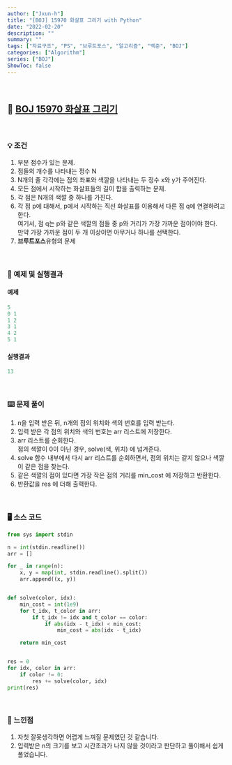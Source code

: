 ```yaml
---
author: ["Jxun-h"]
title: "[BOJ] 15970 화살표 그리기 with Python"
date: "2022-02-20"
description: ""
summary: ""
tags: ["자료구조", "PS", "브루트포스", "알고리즘", "백준", "BOJ"]
categories: ["Algorithm"]
series: ["BOJ"]
ShowToc: false
---
```


<br>

## 📌 <a href="https://www.acmicpc.net/problem/15970" target="_blank">BOJ 15970 화살표 그리기</a>

<br>

### 💡 조건

1.  부분 점수가 있는 문제.
2.  점들의 개수를 나타내는 정수 N
3.  N개의 줄 각각에는 점의 좌표와 색깔을 나타내는 두 정수 x와 y가 주어진다.
4.  모든 점에서 시작하는 화살표들의 길이 합을 출력하는 문제.
5.  각 점은 N개의 색깔 중 하나를 가진다.
6.  각 점 p에 대해서, p에서 시작하는 직선 화살표를 이용해서 다른 점 q에 연결하려고 한다.  
    여기서, 점 q는 p와 같은 색깔의 점들 중 p와 거리가 가장 가까운 점이어야 한다.  
    만약 가장 가까운 점이 두 개 이상이면 아무거나 하나를 선택한다.
7.  **브루트포스**유형의 문제

<br>

### 🔖 예제 및 실행결과

#### 예제

```py
5
0 1
1 2
3 1
4 2
5 1
```

#### 실행결과

```py
13
```

<br>

### ⌨️ 문제 풀이

1.  n을 입력 받은 뒤, n개의 점의 위치화 색의 번호를 입력 받는다.
2.  입력 받은 각 점의 위치와 색의 번호는 arr 리스트에 저장한다.
3.  arr 리스트를 순회한다.  
    점의 색깔이 0이 아닌 경우, solve(색, 위치) 에 넘겨준다.
4.  solve 함수 내부에서 다시 arr 리스트를 순회하면서, 점의 위치는 같지 않으나 색깔이 같은 점을 찾는다.
5.  같은 색깔의 점이 있다면 가장 작은 점의 거리를 min_cost 에 저장하고 반환한다.
6.  반환값을 res 에 더해 출력한다.

<br>

### 🖥 소스 코드

```py
from sys import stdin

n = int(stdin.readline())
arr = []

for _ in range(n):
    x, y = map(int, stdin.readline().split())
    arr.append((x, y))


def solve(color, idx):
    min_cost = int(1e9)
    for t_idx, t_color in arr:
        if t_idx != idx and t_color == color:
            if abs(idx - t_idx) < min_cost:
                min_cost = abs(idx - t_idx)

    return min_cost


res = 0
for idx, color in arr:
    if color != 0:
        res += solve(color, idx)
print(res)
```

<br>

### 💾 느낀점

1.  자칫 잘못생각하면 어렵게 느껴질 문제였던 것 같습니다.
2.  입력받은 n의 크기를 보고 시간초과가 나지 않을 것이라고 판단하고 풀이해서 쉽게 풀었습니다.